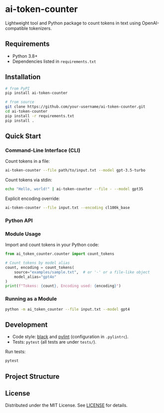 # ai-token-counter

Lightweight tool and Python package to count tokens in text using OpenAI-compatible tokenizers.

## Requirements

- Python 3.8+
- Dependencies listed in `requirements.txt`

## Installation

```bash
# from PyPI
pip install ai-token-counter

# from source
git clone https://github.com/your-username/ai-token-counter.git
cd ai-token-counter
pip install -r requirements.txt
pip install .
```

## Quick Start

### Command-Line Interface (CLI)

Count tokens in a file:

```bash
ai-token-counter --file path/to/input.txt --model gpt-3.5-turbo
```

Count tokens via stdin:
```bash
echo "Hello, world!" | ai-token-counter --file - --model gpt35
```

Explicit encoding override:
```bash
ai-token-counter --file input.txt --encoding cl100k_base
```

### Python API

### Module Usage

Import and count tokens in your Python code:

```python
from ai_token_counter.counter import count_tokens

# Count tokens by model alias
count, encoding = count_tokens(
    source="examples/sample.txt",  # or '-' or a file-like object
    model_alias="gpt4o"
)
print(f"Tokens: {count}, Encoding used: {encoding}")
```

### Running as a Module

```bash
python -m ai_token_counter --file input.txt --model gpt4
```

## Development

- Code style: [black](https://github.com/psf/black) and [pylint](https://github.com/PyCQA/pylint) (configuration in `.pylintrc`).
- Tests: `pytest` (all tests are under `tests/`).

Run tests:
```bash
pytest
```

## Project Structure




## License

Distributed under the MIT License. See [LICENSE](LICENSE) for details.
